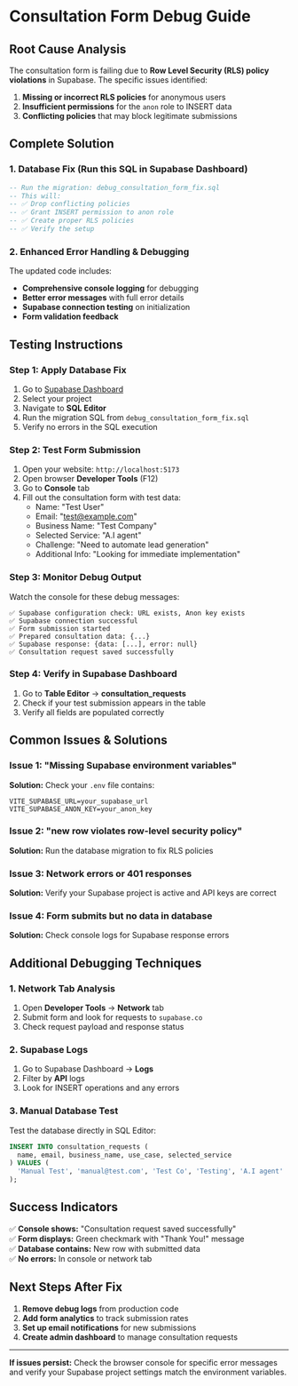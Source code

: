 # Consultation Form Debug Guide

## Root Cause Analysis

The consultation form is failing due to **Row Level Security (RLS) policy violations** in Supabase. The specific issues identified:

1. **Missing or incorrect RLS policies** for anonymous users
2. **Insufficient permissions** for the `anon` role to INSERT data
3. **Conflicting policies** that may block legitimate submissions

## Complete Solution

### 1. Database Fix (Run this SQL in Supabase Dashboard)

```sql
-- Run the migration: debug_consultation_form_fix.sql
-- This will:
-- ✅ Drop conflicting policies
-- ✅ Grant INSERT permission to anon role
-- ✅ Create proper RLS policies
-- ✅ Verify the setup
```

### 2. Enhanced Error Handling & Debugging

The updated code includes:
- **Comprehensive console logging** for debugging
- **Better error messages** with full error details
- **Supabase connection testing** on initialization
- **Form validation feedback**

## Testing Instructions

### Step 1: Apply Database Fix
1. Go to [Supabase Dashboard](https://supabase.com/dashboard)
2. Select your project
3. Navigate to **SQL Editor**
4. Run the migration SQL from `debug_consultation_form_fix.sql`
5. Verify no errors in the SQL execution

### Step 2: Test Form Submission
1. Open your website: `http://localhost:5173`
2. Open browser **Developer Tools** (F12)
3. Go to **Console** tab
4. Fill out the consultation form with test data:
   - Name: "Test User"
   - Email: "test@example.com"
   - Business Name: "Test Company"
   - Selected Service: "A.I agent"
   - Challenge: "Need to automate lead generation"
   - Additional Info: "Looking for immediate implementation"

### Step 3: Monitor Debug Output
Watch the console for these debug messages:
```
✅ Supabase configuration check: URL exists, Anon key exists
✅ Supabase connection successful
✅ Form submission started
✅ Prepared consultation data: {...}
✅ Supabase response: {data: [...], error: null}
✅ Consultation request saved successfully
```

### Step 4: Verify in Supabase Dashboard
1. Go to **Table Editor** → **consultation_requests**
2. Check if your test submission appears in the table
3. Verify all fields are populated correctly

## Common Issues & Solutions

### Issue 1: "Missing Supabase environment variables"
**Solution:** Check your `.env` file contains:
```
VITE_SUPABASE_URL=your_supabase_url
VITE_SUPABASE_ANON_KEY=your_anon_key
```

### Issue 2: "new row violates row-level security policy"
**Solution:** Run the database migration to fix RLS policies

### Issue 3: Network errors or 401 responses
**Solution:** Verify your Supabase project is active and API keys are correct

### Issue 4: Form submits but no data in database
**Solution:** Check console logs for Supabase response errors

## Additional Debugging Techniques

### 1. Network Tab Analysis
1. Open **Developer Tools** → **Network** tab
2. Submit form and look for requests to `supabase.co`
3. Check request payload and response status

### 2. Supabase Logs
1. Go to Supabase Dashboard → **Logs**
2. Filter by **API** logs
3. Look for INSERT operations and any errors

### 3. Manual Database Test
Test the database directly in SQL Editor:
```sql
INSERT INTO consultation_requests (
  name, email, business_name, use_case, selected_service
) VALUES (
  'Manual Test', 'manual@test.com', 'Test Co', 'Testing', 'A.I agent'
);
```

## Success Indicators

✅ **Console shows:** "Consultation request saved successfully"  
✅ **Form displays:** Green checkmark with "Thank You!" message  
✅ **Database contains:** New row with submitted data  
✅ **No errors:** In console or network tab  

## Next Steps After Fix

1. **Remove debug logs** from production code
2. **Add form analytics** to track submission rates
3. **Set up email notifications** for new submissions
4. **Create admin dashboard** to manage consultation requests

---

**If issues persist:** Check the browser console for specific error messages and verify your Supabase project settings match the environment variables.